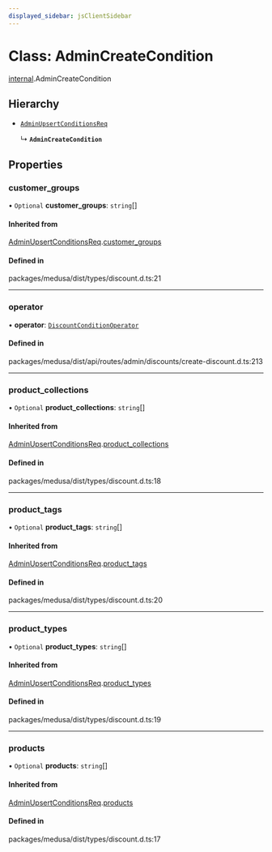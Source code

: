 ```yaml
---
displayed_sidebar: jsClientSidebar
---
```


# Class: AdminCreateCondition

[internal](../modules/internal-8.md).AdminCreateCondition

## Hierarchy

- [`AdminUpsertConditionsReq`](internal-8.AdminUpsertConditionsReq.md)

  ↳ **`AdminCreateCondition`**

## Properties

### customer\_groups

• `Optional` **customer\_groups**: `string`[]

#### Inherited from

[AdminUpsertConditionsReq](internal-8.AdminUpsertConditionsReq.md).[customer_groups](internal-8.AdminUpsertConditionsReq.md#customer_groups)

#### Defined in

packages/medusa/dist/types/discount.d.ts:21

___

### operator

• **operator**: [`DiscountConditionOperator`](../enums/internal-3.DiscountConditionOperator.md)

#### Defined in

packages/medusa/dist/api/routes/admin/discounts/create-discount.d.ts:213

___

### product\_collections

• `Optional` **product\_collections**: `string`[]

#### Inherited from

[AdminUpsertConditionsReq](internal-8.AdminUpsertConditionsReq.md).[product_collections](internal-8.AdminUpsertConditionsReq.md#product_collections)

#### Defined in

packages/medusa/dist/types/discount.d.ts:18

___

### product\_tags

• `Optional` **product\_tags**: `string`[]

#### Inherited from

[AdminUpsertConditionsReq](internal-8.AdminUpsertConditionsReq.md).[product_tags](internal-8.AdminUpsertConditionsReq.md#product_tags)

#### Defined in

packages/medusa/dist/types/discount.d.ts:20

___

### product\_types

• `Optional` **product\_types**: `string`[]

#### Inherited from

[AdminUpsertConditionsReq](internal-8.AdminUpsertConditionsReq.md).[product_types](internal-8.AdminUpsertConditionsReq.md#product_types)

#### Defined in

packages/medusa/dist/types/discount.d.ts:19

___

### products

• `Optional` **products**: `string`[]

#### Inherited from

[AdminUpsertConditionsReq](internal-8.AdminUpsertConditionsReq.md).[products](internal-8.AdminUpsertConditionsReq.md#products)

#### Defined in

packages/medusa/dist/types/discount.d.ts:17
